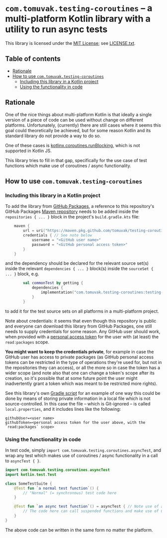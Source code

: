 # `com.tomuvak.testing-coroutines` – a multi-platform Kotlin library with a utility to run async tests
This library is licensed under the [MIT License](https://en.wikipedia.org/wiki/MIT_License);
see [LICENSE.txt](LICENSE.txt).

## Table of contents
* [Rationale](#rationale)
* [How to use `com.tomuvak.testing-coroutines`](#how-to-use-comtomuvaktesting-coroutines)
  * [Including this library in a Kotlin project](#including-this-library-in-a-kotlin-project)
  * [Using the functionality in code](#using-the-functionality-in-code)

## Rationale
One of the nice things about multi-platform Kotlin is that ideally a single version of a piece of code can be used
without change on different platforms. Unfortunately, (currently) there are still cases where it seems this goal could
theoretically be achieved, but for some reason Kotlin and its standard library do not provide a way to do so.

One of these cases is [kotlinx.coroutines.runBlocking][1], which is not supported in Kotlin JS.

This library tries to fill in that gap, specifically for the use case of test functions which make use of coroutines /
async functionality.

## How to use `com.tomuvak.testing-coroutines`

### Including this library in a Kotlin project
To add the library from
[GitHub Packages](https://docs.github.com/en/packages/learn-github-packages/introduction-to-github-packages), a
reference to this repository's GitHub Packages
[Maven repository](https://maven.apache.org/guides/introduction/introduction-to-repositories.html) needs to be added
inside the `repositories { ... }` block in the project's `build.gradle.kts` file:

```kotlin
    maven {
        url = uri("https://maven.pkg.github.com/tomuvak/testing-coroutines")
        credentials { // See note below
            username = "<GitHub user name>"
            password = "<GitHub personal access token>"
        }
    }
```

and the dependency should be declared for the relevant source set(s) inside the relevant `dependencies { ... }` block(s)
inside the `sourceSet { ... }` block, e.g.

```kotlin
        val commonTest by getting {
            dependencies {
                implementation("com.tomuvak.testing-coroutines:testing-coroutines:0.0.1")
            }
        }
```

to add it for the test source sets on all platforms in a multi-platform project.

Note about credentials: it seems that even though this repository is public and everyone can download this library from
GitHub Packages, one still needs to supply credentials for some reason. Any GitHub user should work, when provided with
a [personal access
token](https://docs.github.com/en/authentication/keeping-your-account-and-data-secure/creating-a-personal-access-token)
for the user with (at least) the `read:packages` scope.

**You might want to keep the credentials private**, for example in case the GitHub user has access to private packages
(as GitHub personal access tokens can be restricted in the type of operations they're used for, but not in the
repositories they can access), or all the more so in case the token has a wider scope (and note also that one can change
a token's scope after its creation, so it's possible that at some future point the user might inadvertently grant a
token which was meant to be restricted more rights).

See this library's own [Gradle script](build.gradle.kts) for an example of one way this could be done by means of
storing private information in a local file which is not source-controlled. In this case the file – which is Git-ignored
– is called `local.properties`, and it includes lines like the following:

```properties
githubUser=<user name>
githubToken=<personal access token for the user above, with the `read:packages` scope>
```

### Using the functionality in code
In test code, simply `import com.tomuvak.testing.coroutines.asyncTest`, and wrap any test which makes use of coroutines
/ async functionality in a call to `asyncTest { }`.

```kotlin
import com.tomuvak.testing.coroutines.asyncTest
import kotlin.test.Test

class SomeTestSuite {
    @Test fun `a normal test function`() {
        // "Normal" (= synchronous) test code here
    }

    @Test fun `an async test function`() = asyncTest { // Note use of asyncTest
        // The code here can call suspended functions and make use of CoroutineScope.
    }
}
```

The above code can be written in the same form no matter the platform.

[1]: https://kotlinlang.org/api/kotlinx.coroutines/kotlinx-coroutines-core/kotlinx.coroutines/run-blocking.html

